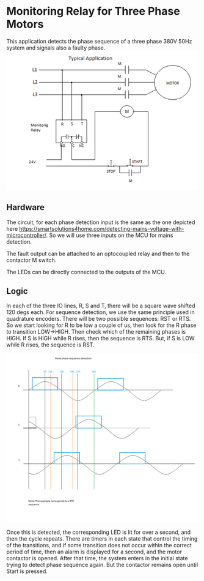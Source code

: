 # Monitoring Relay for Three Phase Motors

This application detects the phase sequence of a three phase 380V 50Hz system and signals also
a faulty phase.
![](https://github.com/ivanmari/monitoringrelay/blob/master/ThreePhaseProtect/Resources/MonitoringRelayApp.png)


## Hardware

The circuit, for each phase detection input is the same as the one depicted here https://smartsolutions4home.com/detecting-mains-voltage-with-microcontroller/. So we will use three inputs on the MCU for mains detection.

The fault output can be attached to an optocoupled relay and then to the contactor M switch.

The LEDs can be directly connected to the outputs of the MCU.

## Logic

In each of the three IO lines, R, S and T, there will be a square wave shifted 120 degs each. 
For sequence detection, we use the same principle used in quadrature encoders. There will be
two possible sequences: RST or RTS. So we start looking for R to be low a couple of us, then
look for the R phase to transition LOW->HIGH. Then check which of the remaining phases is HIGH.
If S is HIGH while R rises, then the sequence is RTS. But, if S is LOW while R rises, the
sequence is RST.

![Detectors Waveform](https://github.com/ivanmari/monitoringrelay/blob/master/ThreePhaseProtect/Resources/phase_rotation_detect.png)

Once this is detected, the corresponding LED is lit for over a second, and then the cycle repeats.
There are timers in each state that control the timing of the transitions, and if some transition
does not occur within the correct period of time, then an alarm is displayed for a second, and the 
motor contactor is opened. After that time, the system enters in the initial state trying to detect
phase sequence again. But the contactor remains open until Start is pressed.


